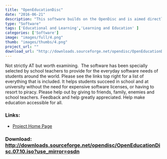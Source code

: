```yaml
---
title: "OpenEducationDisc"
date: "2016-06-21"
description: "This software builds on the OpenDisc and is aimed directly at schools and students aged 10-21+ giving the necessary tools to help them complete homework/coursework assignments."
type: "Software"
tags: ['Educational and Learning','Learning and Education' ]
categories: ['Software']
image: "images/full/4.png"
thumb: "images/thumbs/4.png"
project_url: ""
download_url: "http://downloads.sourceforge.net/opendisc/OpenEducationDisc.07.10.iso?use_mirror=osdn"
---
```

Not strictly AT but worth examining.  The software has been specially selected by school teachers to provide for the everyday software needs of students around the world. Please see the links top right for a list of everything that is included. It helps students succeed in school and at university without the need for expensive software licenses, or having to resort to piracy. Please help out by giving to friends, family, enemies and school teachers. Feedback and help greatly appreciated. Help make education accessible for all.

### Links:
- <a href="http://www.theopendisc.com/education/">Project Home Page</a>

### Download: http://downloads.sourceforge.net/opendisc/OpenEducationDisc.07.10.iso?use_mirror=osdn 